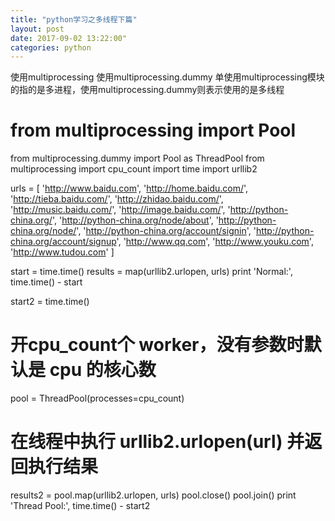 ```yaml
--- 
title: "python学习之多线程下篇" 
layout: post 
date: 2017-09-02 13:22:00"
categories: python
---
```


使用multiprocessing
使用multiprocessing.dummy
单使用multiprocessing模块的指的是多进程，使用multiprocessing.dummy则表示使用的是多线程

 


# from multiprocessing import Pool
from multiprocessing.dummy import Pool as ThreadPool
from multiprocessing import cpu_count
import time
import urllib2

urls = [
    'http://www.baidu.com',
    'http://home.baidu.com/',
    'http://tieba.baidu.com/',
    'http://zhidao.baidu.com/',
    'http://music.baidu.com/',
    'http://image.baidu.com/',
    'http://python-china.org/',
    'http://python-china.org/node/about',
    'http://python-china.org/node/',
    'http://python-china.org/account/signin',
    'http://python-china.org/account/signup',
    'http://www.qq.com',
    'http://www.youku.com',
    'http://www.tudou.com'
]

start = time.time()
results = map(urllib2.urlopen, urls)
print 'Normal:', time.time() - start

start2 = time.time()
# 开cpu_count个 worker，没有参数时默认是 cpu 的核心数
pool = ThreadPool(processes=cpu_count)
# 在线程中执行 urllib2.urlopen(url) 并返回执行结果
results2 = pool.map(urllib2.urlopen, urls)
pool.close()
pool.join()
print 'Thread Pool:', time.time() - start2